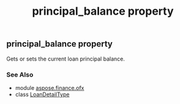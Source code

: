 ﻿---
title: principal_balance property
second_title: Aspose.Finance for Python via .NET API References
description: 
type: docs
weight: 100
url: /python-net/aspose.finance.ofx/loandetailtype/principal_balance/
is_root: false
---

## principal_balance property


Gets or sets the current loan principal balance.

### See Also
* module [aspose.finance.ofx](../../)
* class [LoanDetailType](/finance/python-net/aspose.finance.ofx/loandetailtype)
